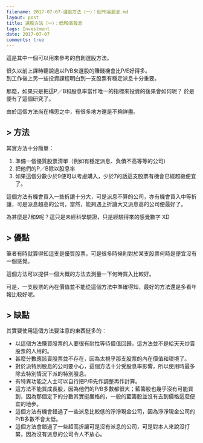 ```yaml
---
filename: 2017-07-07-選股方法（一）：低PB高股息.md
layout: post
title: 選股方法（一）：低PB高股息
tags: Investment
date: 2017-07-07
comments: true
---
```



這是其中一個可以用來參考的自創選股方法。

很久以前上課時聽說過以P/B來選股的賺錢機會比P/E好得多。  
到工作後上另一些投資課程明白到一支股票有穩定派息十分重要。

那麼，如果只是把這P／B和股息率當作唯一的指標來投資的後果會如何呢？ 
於是便有了這個研究了。

由於這個方法尚在構思之中，有很多地方還是不夠詳盡。

## > 方法

其實方法十分簡單：

1. 準備一個優質股票清單（例如有穩定派息、負債不高等等的公司）
2. 把他們的P／B除以股息率
3. 如果這個分數少於9便可以考慮購入，少於7的話這支股票有機會已經超級便宜了。

這個方法有機會買入一些折讓十分大，可是派息不算的公司，亦有機會買入中等折讓，可是派息超高的公司，當然，能夠遇上折讓大又派息高的公司便最好了。

為甚麼是7和9呢？這只是未經科學驗證，只是經驗得來的感覺數字 XD

## > 優點

筆者有時就算得知這支是優質股票，可是很多時候則對於某支股票何時是便宜沒有一個感覺。

這個方法可以提供一個大概的方法去測量一下何時買入比較好。

可是，一支股票的內在價值並不能從這個方法中準確得知，最好的方法還是多看年報比較好呢。

## > 缺點

其實要使用這個方法要注意的東西挺多的：

* 以這個方法賺買股票的人要很有耐性等待價值回歸，這方法並不是給天天炒賣股票的人用的。
* 甚麼分數應該賣股票並不存在，因為太視乎那支股票的內在價值和環境了。
* 對於派特別股息的公司要小心，這個方法十分受股息率影響，所以使用時最多除去特別情況下派的特別股息。
* 有特異功能之人士可以自行把P/B先作調整再作計算。
* 這方法不能買成長股，因為他們的P/B多數都很大；藍籌股也幾乎沒有可能買到，因為那個定下的分數其實挺嚴格的，一般的藍籌股並沒有去到價格這麼便宜的地步。
* 這個方法有機會錯過了一些派息比較低的淨淨現金公司，因為淨淨現金公司的P/B多數不會太低。
* 這個方法會錯過了一些超高折讓可是沒有派息的公司，可是對本人來說沒打緊，因為沒有派息的公司令人不放心。